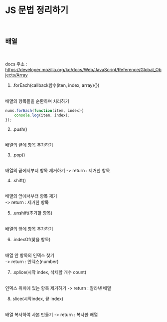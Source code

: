 # JS 문법 정리하기

<br>

## 배열
<br>

docs 주소 : 
https://developer.mozilla.org/ko/docs/Web/JavaScript/Reference/Global_Objects/Array

1. .forEach(callback함수(iten, index, array){})
<br>
배열의 항목들을 순환하며 처리하기

```js
nums.forEach(function(item, index){
    console.log(item, index);
});
```

2. .push()
<br>
배열의 끝에 항목 추가하기

3. .pop()
<Br>
배열의 끝에서부터 항목 제거하기
-> return : 제거한 항목

4. .shift()
<br>
배열의 앞에서부터 항목 제거<Br>
-> return : 제거한 항목

5. .unshift(추가할 항목)
<br>
배열의 앞에 항목 추가하기

6. .indexOf(찾을 항목)
<br>
배열 안 항목의 인덱스 찾기<br>
-> return : 인덱스(number)

7. .splice(시작 index, 삭제할 개수 count)
<br>
인덱스 위치에 있는 항목 제거하기
-> return : 잘라낸 배열

8. slice(시작index, 끝 index)
<br>
배열 복사하여 사본 만들기
-> return : 복사한 배열




